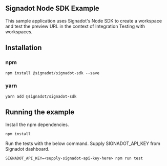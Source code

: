 ## Signadot Node SDK Example
This sample application uses Signadot's Node SDK to create a workspace and test the preview URL in the context of Integration Testing with workspaces.

## Installation

### npm

```shell
npm install @signadot/signadot-sdk --save
```

### yarn

```shell
yarn add @signadot/signadot-sdk
```

## Running the example
Install the npm dependencies.
```shell
npm install
```

Run the tests with the below command. Supply SIGNADOT_API_KEY from Signadot dashboard.
```shell
SIGNADOT_API_KEY=<supply-signadot-api-key-here> npm run test
```
